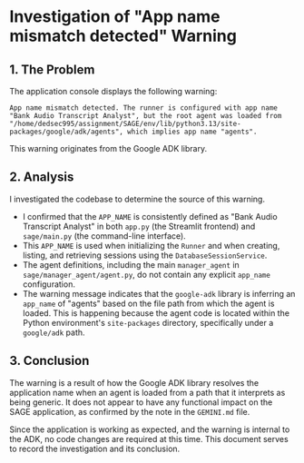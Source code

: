 # Investigation of "App name mismatch detected" Warning

## 1. The Problem

The application console displays the following warning:

`App name mismatch detected. The runner is configured with app name "Bank Audio Transcript Analyst", but the root agent was loaded from "/home/dedsec995/assignment/SAGE/env/lib/python3.13/site-packages/google/adk/agents", which implies app name "agents".`

This warning originates from the Google ADK library.

## 2. Analysis

I investigated the codebase to determine the source of this warning.

*   I confirmed that the `APP_NAME` is consistently defined as "Bank Audio Transcript Analyst" in both `app.py` (the Streamlit frontend) and `sage/main.py` (the command-line interface).
*   This `APP_NAME` is used when initializing the `Runner` and when creating, listing, and retrieving sessions using the `DatabaseSessionService`.
*   The agent definitions, including the main `manager_agent` in `sage/manager_agent/agent.py`, do not contain any explicit `app_name` configuration.
*   The warning message indicates that the `google-adk` library is inferring an `app_name` of "agents" based on the file path from which the agent is loaded. This is happening because the agent code is located within the Python environment's `site-packages` directory, specifically under a `google/adk` path.

## 3. Conclusion

The warning is a result of how the Google ADK library resolves the application name when an agent is loaded from a path that it interprets as being generic. It does not appear to have any functional impact on the SAGE application, as confirmed by the note in the `GEMINI.md` file.

Since the application is working as expected, and the warning is internal to the ADK, no code changes are required at this time. This document serves to record the investigation and its conclusion.
